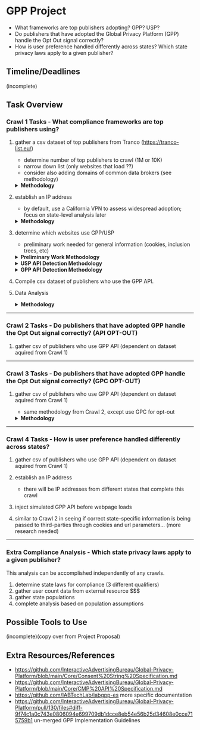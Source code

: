 # GPP Project
- What frameworks are top publishers adopting? GPP? USP?
- Do publishers that have adopted the Global Privacy Platform (GPP) handle the Opt Out signal correctly?
- How is user preference handled differently across states? Which state privacy laws apply to a given publisher? 

## Timeline/Deadlines 
(incomplete)

## Task Overview

### Crawl 1 Tasks - What compliance frameworks are top publishers using?
  1. gather a csv dataset of top publishers from Tranco (https://tranco-list.eu/)
     - determine number of top publishers to crawl (1M or 10K)
     - narrow down list (only websites that load ??)
     - consider also adding domains of common data brokers (see methodology)

      <details>
        <summary><strong>Methodology</strong></summary><br>

        Johnny Still Can’t Opt-out: Assessing the IAB CCPA Compliance Framework
        
        > To gather data for this study, we chose to crawl the top 10 K domains from the Tranco list [36].7 We focus on the top 10 K domains
        > because Van Nortwick and Wilson [60] found that the CCPA and CPRA were unlikely to apply to websites that fell below this
        > level of popularity since they did not receive enough unique visitors from California to meet the laws’ eligibility criteria (see § 2.3). 

        > That said, the CCPA and CPRA may not apply to all domains in this list—e.g., domains owned by non-pro￿t organizations—and thus we
        > refrain from asserting whether speci￿c websites are in compliance with the CCPA or CPRA (see § 3.5). Rather, the goal of our study 
        > is to assess the overall adoption of the CCPA Framework and ￿ows of consent information, a goal for which it is su￿cient for us to cover
        > popular websites.

        Setting the Bar Low: Are Websites Complying With the Minimum Requirements of the CCPA?
     
        > To build our corpus, we joined the top 1 million domains from the research-oriented Tranco6 domain popularity ranking [60]...
        >
        > ... with 2,902 domains that were identified as third-party trackers and/or advertisers by Bashir et al. [15].7
        >
        > To further narrow this list, we performed an initial crawl in which we attempted to resolve each domain to a website, scrape its homepage,
        >  extract the page’s text, and then analyze the text with the Python langdetect library. Our crawler failed to retrieve a non-empty webpage
        >  from 267,718 (27%) of the domains in our initial list due to a variety of errors, including DNS resolution failure, connection failures,
        > TLS errors, and HTTP 4XX and 5XX responses...
        > 
        >  Our final corpus of 497,870 domains includes those that successfully returned an HTML webpage containing English text.

      </details>

  2. establish an IP address
     - by default, use a California VPN to assess widespread adoption; focus on state-level analysis later
    
      <details>
        <summary><strong>Methodology</strong></summary><br>

        Setting the Bar Low: Are Websites Complying With the Minimum Requirements of the CCPA?
     
        > All crawls were conducted using virtual machines from Amazon Web Services with IP addresses in California.
        
        > We assessed the impact of anti-crawler countermeasures on our crawler by manually revisiting 200 randomly selected websites, weighted
        >  by Tranco rank, from Crawl 3 and Crawl 4, using the same IP addresses as the crawler used.

      </details>

  3. determine which websites use GPP/USP
     - preliminary work needed for general information (cookies, inclusion trees, etc)
    
      <details>
        <summary><strong>Preliminary Work Methodology</strong></summary><br>

        Johnny Still Can’t Opt-out: Assessing the IAB CCPA Compliance Framework

        > We used custom scripts, written in Python and JavaScript, to drive and instrument an instance of Chrome8 using the Chrome DevTools Protocol
        >  [13]. We left Chrome at its default settings, except during crawls where we varied HTTP headers, as described below.

        > During each crawl of the Tranco top 10 K, our crawler visited each domain one-by-one. For each domain, we programmed the crawler to
        > load the domain’s homepage,9 scroll to the bottom of the page, then sleep for 25 seconds. Further, we programmed our crawler to select
        > nine internal hyperlinks at random from the home-page and crawl them using the same load, scroll, and sleep approach.

        *inclusion trees*
        > Our crawler recorded detailed information during each visit to a webpage, including all HTTP request and response headers and all cookies
        > that were set. Furthermore, our crawler recorded the resource inclusion tree for each webpage [3, 6]... We decompose the inclusion tree
        >  for each webpage into inclusion chains, where each chain corresponds to a unique path from root to leaf in the given tree [5].
        > 
        > Furthermore... we isolated A&A chains that correspond to the serving of an ad or a tracker. We label a given inclusion chain as an A&A
        >  chain if (1) there was at least one HTTP request in the chain that matched a rule in the EasyList or EasyPrivacy block lists,10 or (2)
        > the chain terminated in the loading of a 1⇥1 tracking pixel [21]. We use these A&A chains in § 4 to analyze the sources and destinations
        > of HTTP requests that included the USP String, i.e., to understand how this consent signal is being passed from one party to another.

        *manual verification and accounting for error (extra)*
        > We assessed the impact of anti-crawler countermeasures on our crawler by manually revisiting 200 randomly selected websites, weighted
        > by Tranco rank... using the same IP addresses as the crawler used. We received CAPTCHA challenges on two of the websites that prevented
        >  them from loading normally. Thus, we estimate that around 1% of websites in our sample were impacted by anti-crawler countermeasures.

      </details>

      <details>
        <summary><strong>USP API Detection Methodology</strong></summary><br>

        Johnny Still Can’t Opt-out: Assessing the IAB CCPA Compliance Framework

        *CCPA framework and recommendations*
        > Specifcally, the CCPA Framework requires that a JavaScript method called `__uspapi()` be instantiated in the first-party context. This
        > method must support a `getUSPData` command that returns a `uspData` object containing the USP String [31]. This method can be called directly
        > by third parties present in the first-party context, or indirectly using the JavaScript `postMessage` DOM API to communicate with a special
        > `__uspapiLocator` iframe. 
        > 
        > The CCPA Framework recommends that the USP String be stored in a first-party cookie named `usprivacy` and that it be
        > shared using a URL parameter with the name `us_privacy`.

        *detecting USP API*
        > To understand which publishers support this API and what default value the USP String had been set to, we programmed our crawler to inject
        >  a content script into the first- party execution context of each crawled webpage 25 seconds after loading the page. Our script first
        > attempted to detect the presence of the `__uspapi()` method. If it was present, then our script called the method and recorded the resulting
        >  **USP String**.

        *manual verification and accounting for error (extra)*
        > To assess false positives we randomly selected 50 websites, weighted by Tranco rank... where our crawler detected the USP API and revisited
        > them manually in Chrome using an IP address in California. Our crawler successfully detected the USP API on 49 websites, yielding a false
        > positive rate of 2%. Furthermore, the value of the USP String recorded by our crawler matched our manual observation of the value
        > (in the Chrome developer tools) of the USP String in 96% of cases... To assess false negatives we randomly selected 50 websites, weighted
        > by Tranco rank, from Crawl 4 where our crawler did not detect the USP API and did detect at least one embedded resource from an A&A company.
        > We manually revisited these websites and found zero false negatives.

        *extra analysis for cookies (probably unneeded)*
        > To understand which parties were writing first-party cookies, we instrumented our crawler to record all accesses to the DOM `cookie.set` method... 

      </details>

      <details>
        <summary><strong>GPP API Detection Methodology</strong></summary><br>

        Similarly to the CCPA Framework, GPP specifies that every consent manager must provide the `__gpp` API function.
        https://github.com/InteractiveAdvertisingBureau/Global-Privacy-Platform/blob/main/Core/CMP%20API%20Specification.md

        Every consent manager must provide the following API function: 

        <code>__gpp(command, callback, parameter, [version])</code>
        
        
        Requirements for the interface: 
        - The <code>__gpp</code> function must always be a function and cannot be any other type, even if only temporarily on 
          initialization – the API must be able to handle calls at all times.
        - The command must always be a string.
        - The callback must always be a function.
        - Parameter can be of mixed type depending on used command
        - The <code>__gpp</code> function does not have a return value
        - If a CMP cannot immediately respond to a query, the CMP must queue all calls to the function and execute them later. 
          The CMP must execute the commands in the same order in which the function was called.
        - A CMP must support all generic commands. All generic commands must always be available when a <code>__gpp</code> function is present 
          on the page. This means that “[stub code](#stubcode)” that supports all generic commands must be in place before/during CMP load.

        #### `ping` <a name="ping"></a>

        The `ping` command can be used to determine the state of the CMP. The callback shall be called with a <a href="https://github.com/InteractiveAdvertisingBureau/Global-Privacy-Platform/blob/main/Core/CMP%20API%20Specification.md#pingreturn-">PingReturn</a> object as the value of the `data` parameter. A value of `false` will be passed as the argument to the `success` parameter if the CMP fails to process this command.
        
        <table>
          <tr>
            <td><strong>argument</strong></td>
            <td><strong>type</strong></td>
            <td><strong>value</strong></td>
          </tr>
          <tr>
            <td><code>command</code></td>
            <td>string</td>
            <td>"ping"</td>
          </tr>
          <tr>
            <td><code>callback</code></td>
            <td>function</td>
            <td>function (data: <a href="https://github.com/InteractiveAdvertisingBureau/Global-Privacy-Platform/blob/main/Core/CMP%20API%20Specification.md#pingreturn-">PingReturn</a>, success: boolean)</td>
          </tr>
          <tr>
            <td><code>parameter</code></td>
            <td>not used</td>
            <td></td>
          </tr>     
        </table>
        
        *Example:*
        
        ``` javascript
        __gpp('ping', myFunction);
        ```
        
        #### `PingReturn` <a name="pingreturn"></a>
        
        This object contains information about the loading status and configuration of the CMP.
        
        ```javascript
        PingReturn = {
        
        gppVersion : String, // must be “Version.Subversion”, current: “1.1”
        
        cmpStatus : String, // possible values: stub, loading, loaded, error
        
        cmpDisplayStatus: String, // possible values: hidden, visible, disabled
        
        signalStatus : String, // possible values: not ready, ready
        
        // List of supported APIs (section ids and prefix strings).
        // Example: ["2:tcfeuv2","6:uspv1"] 
        supportedAPIs : Array of string,
        
        // IAB assigned CMP ID, may be 0 during stub/loading. Refer the above CMP ID section for additional information.
        cmpId : Number,
        
        sectionList : Array of Number, // may be empty during loading of the CMP
        
        // Section ID considered to be in force for this transaction.
        // In most cases, this field should have a single section ID. In rare occasions where such a single section ID
        // can not be determined, the field may contain up to 2 values. During the transition period which ends on
        // September 30, 2023, the legacy USPrivacy section may be determined as applicable along with another US section.
        // In this case, the field may contain up to 3 values where one of the values is 6, representing the
        // legacy USPrivacy section. The value can be 0 or a Section ID specified by the Publisher / Advertiser, during
        // stub / load.
        // When no section is applicable, the value will be [-1].
        applicableSections: Array of Number,
        
        gppString: String // the complete encoded GPP string, may be empty during CMP load
        
        // The parsedSections property represents an object of all parsed sections of the gppString property that are supported
        // by the API on this page (see supportedAPIs property). The object contains one property for each supported API with
        // the name of the API as the property name and the value as a parsed representation of this section with exactly the
        // same return as the getSection command, which may include subsections. If a section is supported but not represented
        // in the gppString, it is omitted in the parsedSections object.
        // Please refer to each section's spec for the exact field names and data types in JavaScript. The sections here should
        // be consistent with the GPP string, not placeholder values.
        parsedSections: Object
        
        }
        ```

      </details>

  4. Compile csv dataset of publishers who use the GPP API.

  5. Data Analysis

      <details>
        <summary><strong>Methodology</strong></summary><br>

        (incomplete)

      </details>

---

### Crawl 2 Tasks - Do publishers that have adopted GPP handle the Opt Out signal correctly? (API OPT-OUT)

  1. gather csv of publishers who use GPP API (dependent on dataset aquired from Crawl 1)

---

### Crawl 3 Tasks - Do publishers that have adopted GPP handle the Opt Out signal correctly? (GPC OPT-OUT)

  1. gather csv of publishers who use GPP API (dependent on dataset aquired from Crawl 1)
     - same methodology from Crawl 2, except use GPC for opt-out

      <details>
        <summary><strong>Methodology</strong></summary><br>
        
        Johnny Still Can’t Opt-out: Assessing the IAB CCPA Compliance Framework
        
        > During Crawl 3, we enabled GPC in our crawler by adding the `Sec-GPC: 1` header to all HTTP requests and setting the navigator
        >  `.globalPrivacyControl` property to true. We manually validated our crawler’s ability to detect the USP API when GPC was enabled.
        >  To assess false positives we randomly selected 50 websites, weighted by Tranco rank, from Crawl 3 where our crawler had detected
        >  the USP API. We manually revisited these websites using an IP address in California and enabled GPC in our browser. Our crawler
        >  successfully detected the USP API on 47 websites, yielding a false positive rate of 6%. Additionally, we confirmed that the GPC
        >  functionality of our crawler worked by having it visit the offcial GPC validation website [24].
        
        
        > In Crawl 3, when GPC was enabled, 380 out of 825 (46.1%) publishers with the USP API set the USP String to opt-out.20
        > ... Collectively, these results suggest that some publishers are reacting to the GPC signal by correctly setting the USP
        >  String to opt-out—thus helping to convey the users’ opt-out intent to third parties— but more than half are not.
   
      </details>

---

### Crawl 4 Tasks - How is user preference handled differently across states?

  1. gather csv of publishers who use GPP API (dependent on dataset aquired from Crawl 1)

  2. establish an IP address
     - there will be IP addresses from different states that complete this crawl 

  3. inject simulated GPP API before webpage loads

  4. similar to Crawl 2 in seeing if correct state-specific information is being passed to third-parties
     through cookies and url parameters... (more research needed)

---

### Extra Compliance Analysis - Which state privacy laws apply to a given publisher? 
This analysis can be accomplished independently of any crawls. 

  1. determine state laws for compliance (3 different qualifiers)
  2. gather user count data from external resource $$$
  2. gather state populations
  3. complete analysis based on population assumptions

## Possible Tools to Use
(incomplete)(copy over from Project Proposal)

## Extra Resources/References 
- https://github.com/InteractiveAdvertisingBureau/Global-Privacy-Platform/blob/main/Core/Consent%20String%20Specification.md
- https://github.com/InteractiveAdvertisingBureau/Global-Privacy-Platform/blob/main/Core/CMP%20API%20Specification.md
- https://github.com/IABTechLab/iabgpp-es  more specific documentation
- https://github.com/InteractiveAdvertisingBureau/Global-Privacy-Platform/pull/130/files#diff-9f74c1a0c743e0806094e699709db1dcce8eb54e56b25d34608e0cce715759b1 un-merged GPP Implementation Guidelines 
